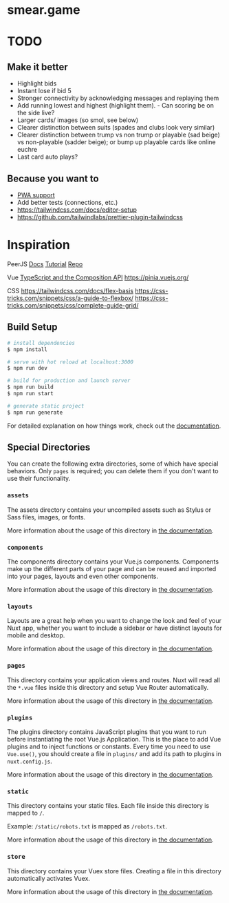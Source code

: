 # smear.game

# TODO

## Make it better

- Highlight bids
- Instant lose if bid 5
- Stronger connectivity by acknowledging messages and replaying them
- Add running lowest and highest (highlight them). - Can scoring be on the side live?
- Larger cards/ images (so smol, see below)
- Clearer distinction between suits (spades and clubs look very similar)
- Clearer distinction between trump vs non trump or playable (sad beige) vs non-playable (sadder beige); or bump up playable cards like online euchre
- Last card auto plays?

## Because you want to

- [PWA support](https://pwa.nuxtjs.org/)
- Add better tests (connections, etc.)
- https://tailwindcss.com/docs/editor-setup
- https://github.com/tailwindlabs/prettier-plugin-tailwindcss

# Inspiration

PeerJS
[Docs](https://peerjs.com/docs/)
[Tutorial](https://www.toptal.com/webrtc/taming-webrtc-with-peerjs)
[Repo](https://github.com/hjr265/arteegee/blob/master/public/assets/js/arteegee.js)

Vue
[TypeScript and the Composition API](https://vuejs.org/guide/typescript/composition-api.html)
https://pinia.vuejs.org/

CSS
https://tailwindcss.com/docs/flex-basis
https://css-tricks.com/snippets/css/a-guide-to-flexbox/
https://css-tricks.com/snippets/css/complete-guide-grid/

## Build Setup

```bash
# install dependencies
$ npm install

# serve with hot reload at localhost:3000
$ npm run dev

# build for production and launch server
$ npm run build
$ npm run start

# generate static project
$ npm run generate
```

For detailed explanation on how things work, check out the [documentation](https://nuxtjs.org).

## Special Directories

You can create the following extra directories, some of which have special behaviors. Only `pages` is required; you can delete them if you don't want to use their functionality.

### `assets`

The assets directory contains your uncompiled assets such as Stylus or Sass files, images, or fonts.

More information about the usage of this directory in [the documentation](https://nuxtjs.org/docs/2.x/directory-structure/assets).

### `components`

The components directory contains your Vue.js components. Components make up the different parts of your page and can be reused and imported into your pages, layouts and even other components.

More information about the usage of this directory in [the documentation](https://nuxtjs.org/docs/2.x/directory-structure/components).

### `layouts`

Layouts are a great help when you want to change the look and feel of your Nuxt app, whether you want to include a sidebar or have distinct layouts for mobile and desktop.

More information about the usage of this directory in [the documentation](https://nuxtjs.org/docs/2.x/directory-structure/layouts).

### `pages`

This directory contains your application views and routes. Nuxt will read all the `*.vue` files inside this directory and setup Vue Router automatically.

More information about the usage of this directory in [the documentation](https://nuxtjs.org/docs/2.x/get-started/routing).

### `plugins`

The plugins directory contains JavaScript plugins that you want to run before instantiating the root Vue.js Application. This is the place to add Vue plugins and to inject functions or constants. Every time you need to use `Vue.use()`, you should create a file in `plugins/` and add its path to plugins in `nuxt.config.js`.

More information about the usage of this directory in [the documentation](https://nuxtjs.org/docs/2.x/directory-structure/plugins).

### `static`

This directory contains your static files. Each file inside this directory is mapped to `/`.

Example: `/static/robots.txt` is mapped as `/robots.txt`.

More information about the usage of this directory in [the documentation](https://nuxtjs.org/docs/2.x/directory-structure/static).

### `store`

This directory contains your Vuex store files. Creating a file in this directory automatically activates Vuex.

More information about the usage of this directory in [the documentation](https://nuxtjs.org/docs/2.x/directory-structure/store).
